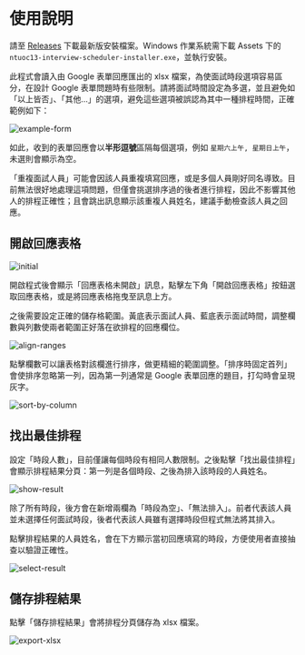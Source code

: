 # 使用說明

請至 [Releases](https://github.com/RedBug312/ntuoc13-interview-scheduler/releases) 下載最新版安裝檔案。Windows 作業系統需下載 Assets 下的 `ntuoc13-interview-scheduler-installer.exe`，並執行安裝。

此程式會讀入由 Google 表單回應匯出的 xlsx 檔案，為使面試時段選項容易區分，在設計 Google 表單問題時有些限制。請將面試時間設定為多選，並且避免如「以上皆否」、「其他...」的選項，避免這些選項被誤認為其中一種排程時間，正確範例如下：

![example-form](image/example-form.png)

如此，收到的表單回應會以**半形逗號**區隔每個選項，例如 `星期六上午, 星期日上午`，未選則會顯示為空。

「重複面試人員」可能會因該人員重複填寫回應，或是多個人員剛好同名導致。目前無法很好地處理這項問題，但僅會挑選排序過的後者進行排程，因此不影響其他人的排程正確性；且會跳出訊息顯示該重複人員姓名，建議手動檢查該人員之回應。

## 開啟回應表格

![initial](image/initial.png)

開啟程式後會顯示「回應表格未開啟」訊息，點擊左下角「開啟回應表格」按鈕選取回應表格，或是將回應表格拖曳至訊息上方。

之後需要設定正確的儲存格範圍。黃底表示面試人員、藍底表示面試時間，調整欄數與列數使兩者範圍正好落在欲排程的回應欄位。

![align-ranges](image/align-ranges.png)

點擊欄數可以讓表格對該欄進行排序，做更精細的範圍調整。「排序時固定首列」會使排序忽略第一列，因為第一列通常是 Google 表單回應的題目，打勾時會呈現灰字。

![sort-by-column](image/sort-by-column.png)

## 找出最佳排程

設定「時段人數」，目前僅讓每個時段有相同人數限制。之後點擊「找出最佳排程」會顯示排程結果分頁：第一列是各個時段、之後為排入該時段的人員姓名。

![show-result](image/show-result.png)

除了所有時段，後方會在新增兩欄為「時段為空」、「無法排入」。前者代表該人員並未選擇任何面試時段，後者代表該人員雖有選擇時段但程式無法將其排入。

點擊排程結果的人員姓名，會在下方顯示當初回應填寫的時段，方便使用者直接抽查以驗證正確性。

![select-result](image/select-result.png)

## 儲存排程結果

點擊「儲存排程結果」會將排程分頁儲存為 xlsx 檔案。

![export-xlsx](image/export-xlsx.png)

